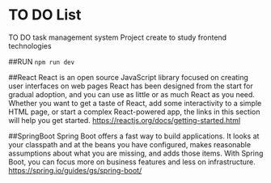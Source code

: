 # TO DO List 

TO DO task management system
Project create to study frontend technologies

##RUN
`npm run dev`

##React
React is an open source JavaScript library focused on creating user interfaces on web pages
React has been designed from the start for gradual adoption, and you can use as little or as much React as you need. 
Whether you want to get a taste of React, add some interactivity to a simple HTML page, or start a complex React-powered app, the links in this section will help you get started.
https://reactjs.org/docs/getting-started.html

##SpringBoot
Spring Boot offers a fast way to build applications. 
It looks at your classpath and at the beans you have configured, makes reasonable assumptions about what you are missing, and adds those items. 
With Spring Boot, you can focus more on business features and less on infrastructure.
https://spring.io/guides/gs/spring-boot/
